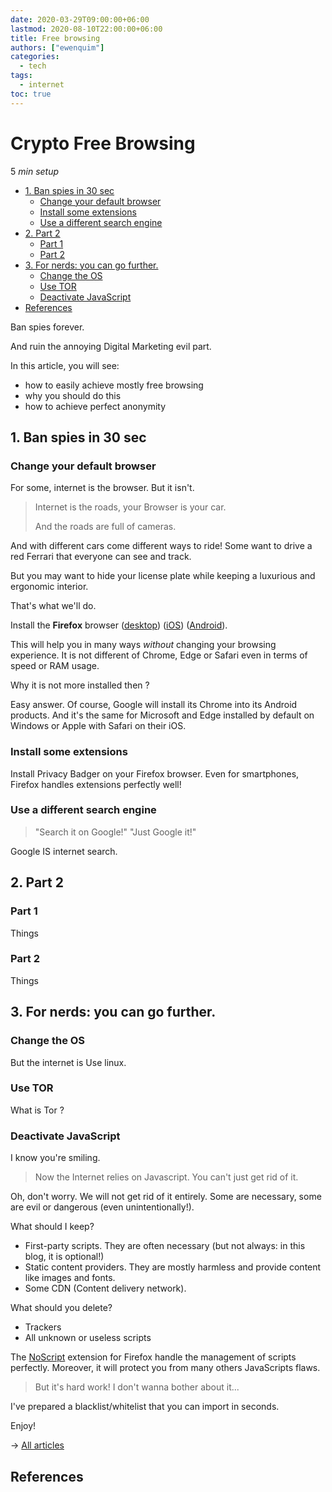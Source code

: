 ```yaml
---
date: 2020-03-29T09:00:00+06:00
lastmod: 2020-08-10T22:00:00+06:00
title: Free browsing
authors: ["ewenquim"]
categories:
  - tech
tags:
  - internet
toc: true
---
```


# Crypto Free Browsing

5 _min setup_

- [1. Ban spies in 30 sec](7-free-browsing.md#1-ban-spies-in-30-sec)
  - [Change your default browser](7-free-browsing.md#change-your-default-browser)
  - [Install some extensions](7-free-browsing.md#install-some-extensions)
  - [Use a different search engine](7-free-browsing.md#use-a-different-search-engine)
- [2. Part 2](7-free-browsing.md#2-part-2)
  - [Part 1](7-free-browsing.md#part-1)
  - [Part 2](7-free-browsing.md#part-2)
- [3. For nerds: you can go further.](7-free-browsing.md#3-for-nerds-you-can-go-further)
  - [Change the OS](7-free-browsing.md#change-the-os)
  - [Use TOR](7-free-browsing.md#use-tor)
  - [Deactivate JavaScript](7-free-browsing.md#deactivate-javascript)
- [References](7-free-browsing.md#references)

Ban spies forever.

And ruin the annoying Digital Marketing evil part.

In this article, you will see:

- how to easily achieve mostly free browsing
- why you should do this
- how to achieve perfect anonymity

## 1. Ban spies in 30 sec

### Change your default browser

For some, internet is the browser. But it isn't.

> Internet is the roads, your Browser is your car.
>
> And the roads are full of cameras.

And with different cars come different ways to ride! Some want to drive a red Ferrari that everyone can see and track.

But you may want to hide your license plate while keeping a luxurious and ergonomic interior.

That's what we'll do.

Install the **Firefox** browser ([desktop](https://www.mozilla.org/fr/firefox/new/)) ([iOS](https://apps.apple.com/fr/app/navigateur-web-firefox/id989804926)) ([Android](https://play.google.com/store/apps/details?id=org.mozilla.firefox)).

This will help you in many ways _without_ changing your browsing experience. It is not different of Chrome, Edge or Safari even in terms of speed or RAM usage.

Why it is not more installed then ?

Easy answer. Of course, Google will install its Chrome into its Android products. And it's the same for Microsoft and Edge installed by default on Windows or Apple with Safari on their iOS.

### Install some extensions

Install Privacy Badger on your Firefox browser. Even for smartphones, Firefox handles extensions perfectly well!

### Use a different search engine

> "Search it on Google!" "Just Google it!"

Google IS internet search.

## 2. Part 2

### Part 1

Things

### Part 2

Things

## 3. For nerds: you can go further.

### Change the OS

But the internet is Use linux.

### Use TOR

What is Tor ?

### Deactivate JavaScript

I know you're smiling.

> Now the Internet relies on Javascript. You can't just get rid of it.

Oh, don't worry. We will not get rid of it entirely. Some are necessary, some are evil or dangerous (even unintentionally!).

What should I keep?

- First-party scripts. They are often necessary (but not always: in this blog, it is optional!)
- Static content providers. They are mostly harmless and provide content like images and fonts.
- Some CDN (Content delivery network).

What should you delete?

- Trackers
- All unknown or useless scripts

The [NoScript](https://addons.mozilla.org/fr/firefox/addon/noscript/) extension for Firefox handle the management of scripts perfectly. Moreover, it will protect you from many others JavaScripts flaws.

> But it's hard work! I don't wanna bother about it...

I've prepared a blacklist/whitelist that you can import in seconds.

Enjoy!

→ [All articles]()

## References
